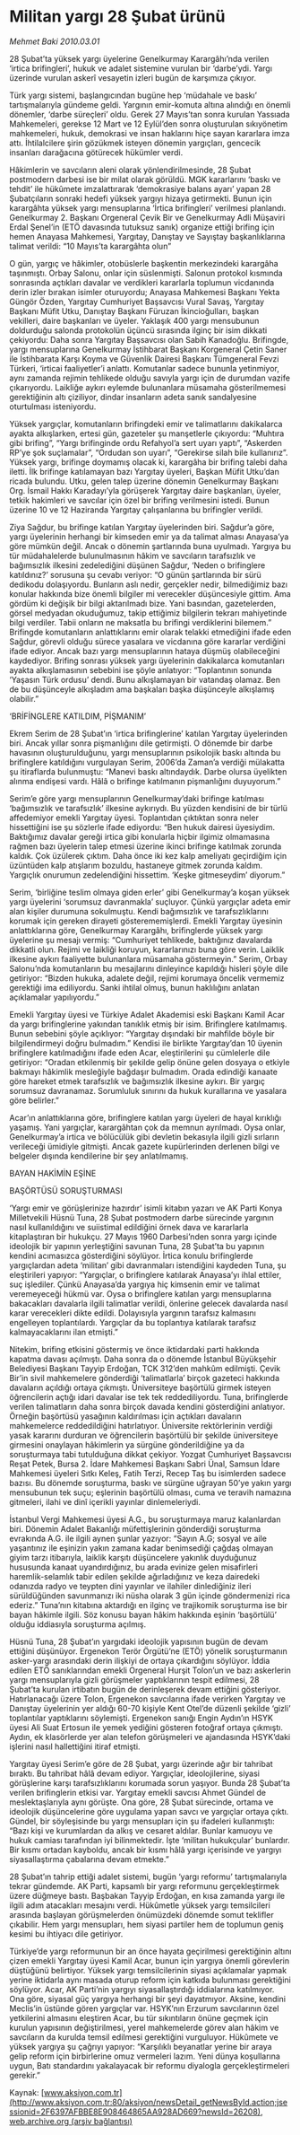 # Militan yargı 28 Şubat ürünü

*Mehmet Baki 2010.03.01*

<div class="news-detail-text-todays">
 <div>
 </div>
 <div>
 </div>
 <div id="newsSpot">
  <font class="detail-spot">
   28 Şubat’ta yüksek yargı üyelerine Genelkurmay Karargâhı’nda verilen ‘irtica brifingleri’, hukuk ve adalet sistemine vurulan bir ‘darbe’ydi. Yargı üzerinde vurulan askerî vesayetin izleri bugün de karşımıza çıkıyor.
  </font>
 </div>
 <div id="newsText">
  <font class="detail-text">
   <p class="MsoNormal">
    Türk yargı sistemi, başlangıcından bugüne hep ‘müdahale ve baskı’ tartışmalarıyla gündeme geldi. Yargının emir-komuta altına alındığı en önemli dönemler, ‘darbe süreçleri’ oldu. Gerek 27 Mayıs’tan sonra kurulan Yassıada Mahkemeleri, gerekse 12 Mart ve 12 Eylül’den sonra oluşturulan sıkıyönetim mahkemeleri, hukuk, demokrasi ve insan haklarını hiçe sayan kararlara imza attı. İhtilalcilere şirin gözükmek isteyen dönemin yargıçları, gencecik insanları darağacına götürecek hükümler verdi.
    <span>
    </span>
   </p>
   <p class="MsoNormal">
    Hâkimlerin ve savcıların aleni olarak yönlendirilmesinde, 28 Şubat postmodern darbesi ise bir milat olarak görüldü. MGK kararlarını ‘baskı ve tehdit’ ile hükûmete imzalattırarak ‘demokrasiye balans ayarı’ yapan 28 Şubatçıların sonraki hedefi yüksek yargıyı hizaya getirmekti. Bunun için karargâhta yüksek yargı mensuplarına ‘İrtica brifingleri’ verilmesi planlandı. Genelkurmay 2. Başkanı Orgeneral Çevik Bir ve Genelkurmay Adli Müşaviri Erdal Şenel’in (ETÖ davasında tutuksuz sanık) organize ettiği brifing için hemen Anayasa Mahkemesi, Yargıtay, Danıştay ve Sayıştay başkanlıklarına talimat verildi: “10 Mayıs’ta karargâhta olun”
   </p>
   <p class="MsoNormal">
    <span>
    </span>
    O gün, yargıç ve hâkimler, otobüslerle başkentin merkezindeki karargâha taşınmıştı. Orbay Salonu, onlar için süslenmişti. Salonun protokol kısmında sonrasında açtıkları davalar ve verdikleri kararlarla toplumun vicdanında derin izler bırakan isimler oturuyordu; Anayasa Mahkemesi Başkanı Yekta Güngör Özden, Yargıtay Cumhuriyet Başsavcısı Vural Savaş, Yargıtay Başkanı Müfit Utku, Danıştay Başkanı Füruzan İkincioğulları, başkan vekilleri, daire başkanları ve üyeler. Yaklaşık 400 yargı mensubunun doldurduğu salonda protokolün üçüncü sırasında ilginç bir isim dikkati çekiyordu: Daha sonra Yargıtay Başsavcısı olan Sabih Kanadoğlu. Brifingde, yargı mensuplarına Genelkurmay İstihbarat Başkanı Korgeneral Çetin Saner ile İstihbarata Karşı Koyma ve Güvenlik Dairesi Başkanı Tümgeneral Fevzi Türkeri, ‘irticai faaliyetler’i anlattı. Komutanlar sadece bununla yetinmiyor, aynı zamanda rejimin tehlikede olduğu savıyla yargı için de durumdan vazife çıkarıyordu. Laikliğe aykırı eylemde bulunanlara müsamaha gösterilmemesi gerektiğinin altı çiziliyor, dindar insanların adeta sanık sandalyesine oturtulması isteniyordu.
   </p>
   <p class="MsoNormal">
    Yüksek yargıçlar, komutanların brifingdeki emir ve talimatlarını dakikalarca ayakta alkışlarken, ertesi gün, gazeteler şu manşetlerle çıkıyordu: “Muhtıra gibi brifing”, “Yargı brifinginde ordu Refahyol’a sert uyarı yaptı”, “Askerden RP’ye şok suçlamalar”, “Ordudan son uyarı”, “Gerekirse silah bile kullanırız”. Yüksek yargı, brifinge doymamış olacak ki, karargâha bir brifing talebi daha iletti. İlk brifinge katılamayan bazı Yargıtay üyeleri, Başkan Müfit Utku’dan ricada bulundu. Utku, gelen talep üzerine dönemin Genelkurmay Başkanı Org. İsmail Hakkı Karadayı’yla görüşerek Yargıtay daire başkanları, üyeler, tetkik hakimleri ve savcılar için özel bir brifing verilmesini istedi. Bunun üzerine 10 ve 12 Haziranda Yargıtay çalışanlarına bu brifingler verildi.
   </p>
   <p class="MsoNormal">
    Ziya Sağdur, bu brifinge katılan Yargıtay üyelerinden biri. Sağdur’a göre, yargı üyelerinin herhangi bir kimseden emir ya da talimat alması Anayasa’ya göre mümkün değil. Ancak o dönemin şartlarında buna uyulmadı. Yargıya bu tür müdahalelerde bulunulmasının hâkim ve savcıların tarafsızlık ve bağımsızlık ilkesini zedelediğini düşünen Sağdur, ‘Neden o brifinglere katıldınız?’ sorusuna şu cevabı veriyor: “O günün şartlarında bir sürü dedikodu dolaşıyordu. Bunların aslı nedir, gerçekler nedir, bilmediğimiz bazı konular hakkında bize önemli bilgiler mi verecekler düşüncesiyle gittim. Ama gördüm ki değişik bir bilgi aktarılmadı bize. Yani basından, gazetelerden, görsel medyadan okuduğumuz, takip ettiğimiz bilgilerin tekrarı mahiyetinde bilgi verdiler. Tabii onların ne maksatla bu brifingi verdiklerini bilemem.” Brifingde komutanların anlattıklarını emir olarak telakki etmediğini ifade eden Sağdur, görevli olduğu sürece yasalara ve vicdanına göre kararlar verdiğini ifade ediyor. Ancak bazı yargı mensuplarının hataya düşmüş olabileceğini kaydediyor. Brifing sonrası yüksek yargı üyelerinin dakikalarca komutanları ayakta alkışlamasının sebebini ise şöyle anlatıyor: “Toplantının sonunda ‘Yaşasın Türk ordusu’ dendi. Bunu alkışlamayan bir vatandaş olamaz. Ben de bu düşünceyle alkışladım ama başkaları başka düşünceyle alkışlamış olabilir.”
   </p>
   <p class="MsoNormal">
    ‘BRİFİNGLERE KATILDIM, PİŞMANIM’
   </p>
   <p class="MsoNormal">
    Ekrem Serim de 28 Şubat’ın ‘irtica brifinglerine’ katılan Yargıtay üyelerinden biri. Ancak yıllar sonra pişmanlığını dile getirmişti. O dönemde bir darbe havasının oluşturulduğunu, yargı mensuplarının psikolojik baskı altında bu brifinglere katıldığını vurgulayan Serim, 2006’da Zaman’a verdiği mülakatta şu itiraflarda bulunmuştu: “Manevi baskı altındaydık. Darbe olursa üyelikten alınma endişesi vardı. Hâlâ o brifinge katılmanın pişmanlığını duyuyorum.”
    <span>
    </span>
   </p>
   <p class="MsoNormal">
    Serim’e göre yargı mensuplarının Genelkurmay’daki brifinge katılması ‘bağımsızlık ve tarafsızlık’ ilkesine aykırıydı. Bu yüzden kendisini de bir türlü affedemiyor emekli Yargıtay üyesi. Toplantıdan çıktıktan sonra neler hissettiğini ise şu sözlerle ifade ediyordu: “Ben hukuk dairesi üyesiydim. Baktığımız davalar gereği irtica gibi konularla hiçbir ilgimiz olmamasına rağmen bazı üyelerin talep etmesi üzerine ikinci brifinge katılmak zorunda kaldık. Çok üzülerek çıktım. Daha önce iki kez kalp ameliyatı geçirdiğim için üzüntüden kalp atışlarım bozuldu, hastaneye gitmek zorunda kaldım. Yargıçlık onurumun zedelendiğini hissettim. ‘Keşke gitmeseydim’ diyorum.”
   </p>
   <p class="MsoNormal">
    Serim, ‘birliğine teslim olmaya giden erler’ gibi Genelkurmay’a koşan yüksek yargı üyelerini ‘sorumsuz davranmakla’ suçluyor. Çünkü yargıçlar adeta emir alan kişiler durumuna sokulmuştu. Kendi bağımsızlık ve tarafsızlıklarını korumak için gereken dirayeti gösterememişlerdi. Emekli Yargıtay üyesinin anlattıklarına göre, Genelkurmay Karargâhı, brifinglerde yüksek yargı üyelerine şu mesajı vermiş: “Cumhuriyet tehlikede, baktığınız davalarda dikkatli olun. Rejimi ve laikliği koruyun, kararlarınızı buna göre verin. Laiklik ilkesine aykırı faaliyette bulunanlara müsamaha göstermeyin.” Serim, Orbay Salonu’nda komutanların bu mesajlarını dinleyince kapıldığı hisleri şöyle dile getiriyor: “Bizden hukuka, adalete değil, rejimi korumaya öncelik vermemiz gerektiği ima ediliyordu. Sanki ihtilal olmuş, bunun haklılığını anlatan açıklamalar yapılıyordu.”
   </p>
   <p class="MsoNormal">
    Emekli Yargıtay üyesi ve Türkiye Adalet Akademisi eski Başkanı Kamil Acar da yargı brifinglerine yakından tanıklık etmiş bir isim. Brifinglere katılmamış. Bunun sebebini şöyle açıklıyor: “Yargıtay dışındaki bir mahfilde böyle bir bilgilendirmeyi doğru bulmadım.” Kendisi ile birlikte Yargıtay’dan 10 üyenin brifinglere katılmadığını ifade eden Acar, eleştirilerini şu cümlelerle dile getiriyor: “Oradan etkilenmiş bir şekilde gelip önüne gelen dosyaya o etkiyle bakmayı hâkimlik mesleğiyle bağdaşır bulmadım. Orada edindiği kanaate göre hareket etmek tarafsızlık ve bağımsızlık ilkesine aykırı. Bir yargıç sorumsuz davranamaz. Sorumluluk sınırını da hukuk kurallarına ve yasalara göre belirler.”
   </p>
   <p class="MsoNormal">
    Acar’ın anlattıklarına göre, brifinglere katılan yargı üyeleri de hayal kırıklığı yaşamış. Yani yargıçlar, karargâhtan çok da memnun ayrılmadı. Oysa onlar, Genelkurmay’a irtica ve bölücülük gibi devletin bekasıyla ilgili gizli sırların verileceği ümidiyle gitmişti. Ancak gazete kupürlerinden derlenen bilgi ve belgeler dışında kendilerine bir şey anlatılmamış.
   </p>
   <p class="MsoNormal">
    BAYAN HAKİMİN EŞİNE
   </p>
   <p class="MsoNormal">
    BAŞÖRTÜSÜ SORUŞTURMASI
   </p>
   <p class="MsoNormal">
    ‘Yargı emir ve görüşlerinize hazırdır’ isimli kitabın yazarı ve AK Parti Konya Milletvekili Hüsnü Tuna, 28 Şubat postmodern darbe sürecinde yargının nasıl kullanıldığını ve suiistimal edildiğini örnek dava ve kararlarla kitaplaştıran bir hukukçu. 27 Mayıs 1960 Darbesi’nden sonra yargı içinde ideolojik bir yapının yerleştiğini savunan Tuna, 28 Şubat’ta bu yapının kendini acımasızca gösterdiğini söylüyor. İrtica konulu brifinglerde yargıçlardan adeta ‘militan’ gibi davranmaları istendiğini kaydeden Tuna, şu eleştirileri yapıyor: “Yargıçlar, o brifinglere katılarak Anayasa’yı ihlal ettiler, suç işlediler. Çünkü Anayasa’da yargıya hiç kimsenin emir ve talimat veremeyeceği hükmü var. Oysa o brifinglere katılan yargı mensuplarına bakacakları davalarla ilgili talimatlar verildi, önlerine gelecek davalarda nasıl karar verecekleri dikte edildi. Dolayısıyla yargının tarafsız kalmasını engelleyen toplantılardı. Yargıçlar da bu toplantıya katılarak tarafsız kalmayacaklarını ilan etmişti.”
   </p>
   <p class="MsoNormal">
    Nitekim, brifing etkisini göstermiş ve önce iktidardaki parti hakkında kapatma davası açılmıştı. Daha sonra da o dönemde İstanbul Büyükşehir Belediyesi Başkanı Tayyip Erdoğan, TCK 312’den mahkûm edilmişti. Çevik Bir’in sivil mahkemelere gönderdiği ‘talimatlarla’ birçok gazeteci hakkında davaların açıldığı ortaya çıkmıştı. Üniversiteye başörtülü girmek isteyen öğrencilerin açtığı idari davalar ise tek tek reddediliyordu. Tuna, brifinglerde verilen talimatların daha sonra birçok davada kendini gösterdiğini anlatıyor. Örneğin başörtüsü yasağının kaldırılması için açtıkları davaların mahkemelerce reddedildiğini hatırlatıyor. Üniversite rektörlerinin verdiği yasak kararını durduran ve öğrencilerin başörtülü bir şekilde üniversiteye girmesini onaylayan hâkimlerin ya sürgüne gönderildiğine ya da soruşturmaya tabi tutulduğuna dikkat çekiyor. Yozgat Cumhuriyet Başsavcısı Reşat Petek, Bursa 2. İdare Mahkemesi Başkanı Sabri Ünal, Samsun İdare Mahkemesi üyeleri Sıtkı Keleş, Fatih Terzi, Recep Taş bu isimlerden sadece bazısı. Bu dönemde soruşturma, baskı ve sürgüne uğrayan 50’ye yakın yargı mensubunun tek suçu; eşlerinin başörtülü olması, cuma ve teravih namazına gitmeleri, ilahi ve dinî içerikli yayınlar dinlemeleriydi.
   </p>
   <p class="MsoNormal">
    İstanbul Vergi Mahkemesi üyesi A.G., bu soruşturmaya maruz kalanlardan biri. Dönemin Adalet Bakanlığı müfettişlerinin gönderdiği soruşturma evrakında A.G. ile ilgili aynen şunlar yazıyor: “Sayın A.G; sosyal ve aile yaşantınız ile eşinizin yakın zamana kadar benimsediği çağdaş olmayan giyim tarzı itibarıyla, laiklik karşıtı düşüncelere yakınlık duyduğunuz hususunda kanaat uyandırdığınız, bu arada evinize gelen misafirleri haremlik-selamlık tabir edilen şekilde ağırladığınız ve keza dairedeki odanızda radyo ve teypten dini yayınlar ve ilahiler dinlediğiniz ileri sürüldüğünden savunmanızı iki nüsha olarak 3 gün içinde göndermenizi rica ederiz.” Tuna’nın kitabına aktardığı en ilginç ve trajikomik soruşturma ise bir bayan hâkimle ilgili. Söz konusu bayan hâkim hakkında eşinin ‘başörtülü’ olduğu iddiasıyla soruşturma açılmış.
   </p>
   <p class="MsoNormal">
    Hüsnü Tuna, 28 Şubat’ın yargıdaki ideolojik yapısının bugün de devam ettiğini düşünüyor. Ergenekon Terör Örgütü’ne (ETÖ) yönelik soruşturmanın asker-yargı arasındaki derin ilişkiyi de ortaya çıkardığını söylüyor. İddia edilen ETÖ sanıklarından emekli Orgeneral Hurşit Tolon’un ve bazı askerlerin yargı mensuplarıyla gizli görüşmeler yaptıklarının tespit edilmesi, 28 Şubat’ta kurulan irtibatın bugün de derinleşerek devam ettiğini gösteriyor. Hatırlanacağı üzere Tolon, Ergenekon savcılarına ifade verirken Yargıtay ve Danıştay üyelerinin yer aldığı 60-70 kişiyle Kent Otel’de düzenli şekilde ‘gizli’ toplantılar yaptıklarını söylemişti. Ergenekon sanığı Engin Aydın’ın HSYK üyesi Ali Suat Ertosun ile yemek yediğini gösteren fotoğraf ortaya çıkmıştı. Aydın, ek klasörlerde yer alan telefon görüşmeleri ve ajandasında HSYK’daki işlerini nasıl hallettiğini itiraf etmişti.
   </p>
   <p class="MsoNormal">
    Yargıtay üyesi Serim’e göre de 28 Şubat, yargı üzerinde ağır bir tahribat bıraktı. Bu tahribat hâlâ devam ediyor. Yargıçlar, ideolojilerine, siyasi görüşlerine karşı tarafsızlıklarını korumada sorun yaşıyor. Bunda 28 Şubat’ta verilen brifinglerin etkisi var. Yargıtay emekli savcısı Ahmet Gündel de meslektaşlarıyla aynı görüşte. Ona göre, 28 Şubat sürecinde, ortama ve ideolojik düşüncelerine göre uygulama yapan savcı ve yargıçlar ortaya çıktı. Gündel, bir söyleşisinde bu yargı mensupları için şu ifadeleri kullanmıştı: “Bazı kişi ve kurumlardan da alkış ve cesaret aldılar. Bunlar kamuoyu ve hukuk camiası tarafından iyi bilinmektedir. İşte ‘militan hukukçular’ bunlardır. Bir kısmı ortadan kayboldu, ancak bir kısmı hâlâ yargı içerisinde ve yargıyı siyasallaştırma çabalarına devam etmekte.”
   </p>
   <p class="MsoNormal">
    28 Şubat’ın tahrip ettiği adalet sistemi, bugün ‘yargı reformu’ tartışmalarıyla tekrar gündemde. AK Parti, kapsamlı bir yargı reformunu gerçekleştirmek üzere düğmeye bastı. Başbakan Tayyip Erdoğan, en kısa zamanda yargı ile ilgili adım atacakları mesajını verdi. Hükûmetle yüksek yargı temsilcileri arasında başlayan görüşmelerden önümüzdeki dönemde somut teklifler çıkabilir. Hem yargı mensupları, hem siyasi partiler hem de toplumun geniş kesimi bu ihtiyacı dile getiriyor.
   </p>
   <p class="MsoNormal">
    Türkiye’de yargı reformunun bir an önce hayata geçirilmesi gerektiğinin altını çizen emekli Yargıtay üyesi Kamil Acar, bunun için yargıya önemli görevlerin düştüğünü belirtiyor. Yüksek yargı temsilcilerinin siyasi açıklamalar yapmak yerine iktidarla aynı masada oturup reform için katkıda bulunması gerektiğini söylüyor. Acar, AK Parti’nin yargıyı siyasallaştırdığı iddialarına katılmıyor. Ona göre, siyasal güç yargıya herhangi bir şeyi dayatmıyor. Aksine, kendini Meclis’in üstünde gören yargıçlar var. HSYK’nın Erzurum savcılarının özel yetkilerini almasını eleştiren Acar, bu tür sıkıntıların önüne geçmek için kurulun yapısının değiştirilmesi, yerel mahkemelerde görev alan hâkim ve savcıların da kurulda temsil edilmesi gerektiğini vurguluyor. Hükûmete ve yüksek yargıya şu çağrıyı yapıyor: “Karşılıklı beyanatlar yerine bir araya gelip reform için birbirlerine omuz vermeleri lazım. Yeni dünya koşullarına uygun, Batı standardını yakalayacak bir reformu diyalogla gerçekleştirmeleri gerekir.”
   </p>
  </font>
 </div>
 <div>
 </div>
 <div>
 </div>
</div>


Kaynak: [www.aksiyon.com.tr](http://www.aksiyon.com.tr:80/aksiyon/newsDetail_getNewsById.action;jsessionid=2F6397AFBBE8E908464865AA928AD669?newsId=26208), [web.archive.org (arşiv bağlantısı)](http://web.archive.org/web/20141112080810/http://www.aksiyon.com.tr:80/aksiyon/newsDetail_getNewsById.action;jsessionid=2F6397AFBBE8E908464865AA928AD669?newsId=26208)
